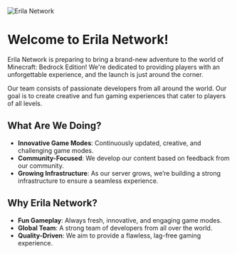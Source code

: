 ![Erila Network]([https://avatars.githubusercontent.com/u/190960797?s=200&v=4](https://avatars.githubusercontent.com/u/220785299?s=200&v=4))

# Welcome to Erila Network!

Erila Network is preparing to bring a brand-new adventure to the world of Minecraft: Bedrock Edition! We're dedicated to providing players with an unforgettable experience, and the launch is just around the corner.

Our team consists of passionate developers from all around the world. Our goal is to create creative and fun gaming experiences that cater to players of all levels.

## What Are We Doing?

- **Innovative Game Modes**: Continuously updated, creative, and challenging game modes.
- **Community-Focused**: We develop our content based on feedback from our community.
- **Growing Infrastructure**: As our server grows, we’re building a strong infrastructure to ensure a seamless experience.

## Why Erila Network?

- **Fun Gameplay**: Always fresh, innovative, and engaging game modes.
- **Global Team**: A strong team of developers from all over the world.
- **Quality-Driven**: We aim to provide a flawless, lag-free gaming experience.
